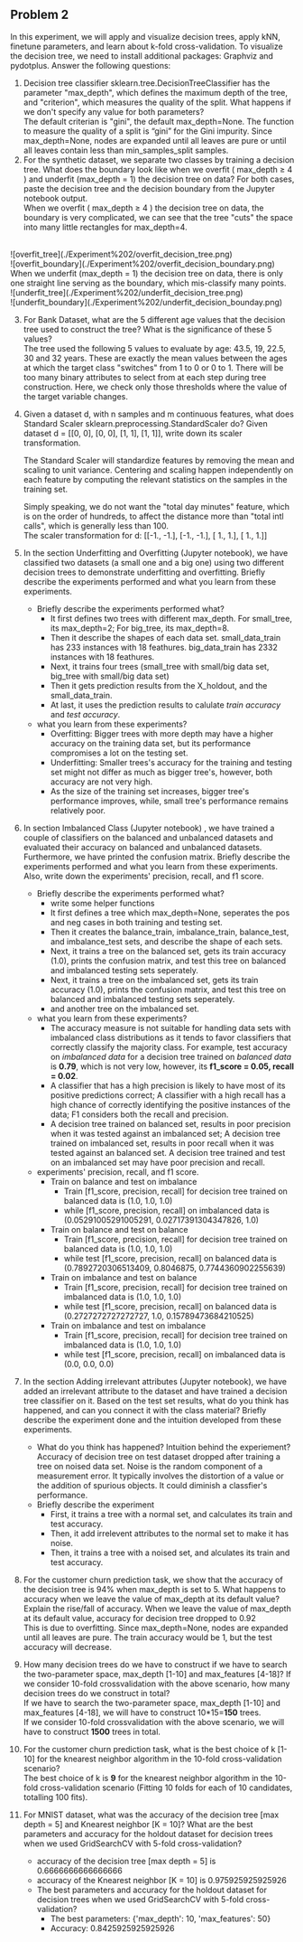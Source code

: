 ## Problem 2

In this experiment, we will apply and visualize decision trees, apply kNN, finetune parameters,
and learn about k-fold cross-validation. To visualize the decision tree, we need to install
additional packages: Graphviz and pydotplus.
Answer the following questions:
1. Decision tree classifier sklearn.tree.DecisionTreeClassifier has the parameter "max_depth",
which defines the maximum depth of the tree, and "criterion", which measures the quality of the split. What happens if we don't specify any value for both parameters? <br>
The default criterian is "gini", the default max_depth=None. The function to measure the quality of a split is “gini” for the Gini impurity. Since max_depth=None, nodes are expanded until all leaves are pure or until all leaves contain less than min_samples_split samples.
2. For the synthetic dataset, we separate two classes by training a decision tree. What does
the boundary look like when we overfit ( max_depth ≥ 4 ) and underfit (max_depth = 1)
the decision tree on data? For both cases, paste the decision tree and the decision
boundary from the Jupyter notebook output.<br>
When we overfit ( max_depth ≥ 4 ) the decision tree on data, the boundary is very complicated, we can see that the tree "cuts" the space into many little rectangles for max_depth=4.
<br>
![overfit_tree](./Experiment%202/overfit_decision_tree.png)
<br>
![overfit_boundary](./Experiment%202/overfit_decision_boundary.png)
<br>
When we underfit (max_depth = 1) the decision tree on data,
there is only one straight line serving as the boundary, which mis-classify many points.
<br>
![underfit_tree](./Experiment%202/underfit_decision_tree.png)
<br>
![underfit_boundary](./Experiment%202/underfit_decision_bounday.png)

3. For Bank Dataset, what are the 5 different age values that the decision tree used to
construct the tree? What is the significance of these 5 values? <br>
    The tree used the following 5 values to evaluate by age: 43.5, 19, 22.5, 30 and 32 years. These are exactly the mean values between the ages at which the target class "switches" from 1 to 0 or 0 to 1. There will be too many binary attributes to select from at each step during tree construction. Here, we check only those thresholds where the value of the target variable changes. 
4. Given a dataset d, with n samples and m continuous features, what does Standard Scaler
sklearn.preprocessing.StandardScaler do? Given dataset d = [[0, 0], [0, 0], [1, 1], [1, 1]],
write down its scaler transformation.

    The Standard Scaler will standardize features by removing the mean and scaling to unit variance. Centering and scaling happen independently on each feature by computing the relevant statistics on the samples in the training set. <br>

    Simply speaking, we do not want the "total day minutes" feature, which is on the order of hundreds, to affect the distance more than "total intl calls", which is generally less than 100.
    <br>
    The scaler transformation for d:
    [[-1., -1.],
    [-1., -1.],
        [ 1.,  1.],
        [ 1.,  1.]]

5. In the section Underfitting and Overfitting (Jupyter notebook), we have classified two
datasets (a small one and a big one) using two different decision trees to demonstrate
underfitting and overfitting. Briefly describe the experiments performed and what you
learn from these experiments.
    - Briefly describe the experiments performed what?
      - It first defines two trees with different max_depth. For small_tree, its max_depth=2; For big_tree, its max_depth=8. 
      - Then it describe the shapes of each data set. small_data_train has 233 instances with 18 feathures. big_data_train has 2332 instances with 18 feathures. 
      - Next, it trains four trees (small_tree with small/big data set, big_tree with small/big data set)
      - Then it gets prediction results from the X_holdout, and the small_data_train.
      - At last, it uses the prediction results to calulate *train accuracy* and *test accuracy*. 
    - what you learn from these experiments?
      - Overfitting: Bigger trees with more depth may have a higher accuracy on the training data set, but its performance compromises a lot on the testing set. 
      - Underfitting: Smaller trees's accuracy for the training and testing set might not differ as much as bigger tree's, however, both accuracy are not very high. 
      - As the size of the training set increases, bigger tree's performance improves, while, small tree's performance remains relatively poor. 
6. In section Imbalanced Class (Jupyter notebook) , we have trained a couple of classifiers
on the balanced and unbalanced datasets and evaluated their accuracy on balanced and
unbalanced datasets. Furthermore, we have printed the confusion matrix. Briefly describe
the experiments performed and what you learn from these experiments. Also, write down
the experiments' precision, recall, and f1 score.
    - Briefly describe the experiments performed what?
      - write some helper functions
      - It first defines a tree which max_depth=None, seperates the pos and neg cases in both training and testing set. 
      - Then it creates the balance_train, imbalance_train, balance_test, and imbalance_test sets, and describe the shape of each sets. 
      - Next, it trains a tree on the balanced set, gets its train accuracy (1.0), prints the confusion matrix, and test this tree on balanced and imbalanced testing sets seperately.
      - Next, it trains a tree on the imbalanced set, gets its train accuracy (1.0), prints the confusion matrix, and test this tree on balanced and imbalanced testing sets seperately.
      -  and another tree on the imbalanced set. 
    - what you learn from these experiments?
      - The accuracy measure is not suitable for handling data sets with imbalanced class distributions as it tends to favor classifiers that correctly classify the majority class. For example, test accuracy on *imbalanced data* for a decision tree trained on *balanced data* is **0.79**, which is not very low, however, its **f1_score = 0.05, recall = 0.02**.
      - A classifier that has a high precision is likely to have most of its positive predictions correct; A classifier with a high recall has a high chance of correctly identifying the positive instances of the data; F1 considers both the recall and precision. 
      - A decision tree trained on balanced set, results in poor precision when it was tested against an imbalanced set; A decision tree trained on imbalanced set, results in poor recall when it was tested against an balanced set. A decision tree trained and test on an imbalanced set may have poor precision and recall. 
    - experiments' precision, recall, and f1 score.
      - Train on balance and test on imbalance
        - Train [f1_score, precision, recall] for decision tree trained on balanced data is (1.0, 1.0, 1.0)
        - while [f1_score, precision, recall] on imbalanced data is (0.05291005291005291, 0.02717391304347826, 1.0)
      - Train on balance and test on balance
        - Train [f1_score, precision, recall] for decision tree trained on balanced data is (1.0, 1.0, 1.0)
        - while test [f1_score, precision, recall] on balanced data is (0.7892720306513409, 0.8046875, 0.7744360902255639)
      - Train on imbalance and test on balance
        - Train [f1_score, precision, recall] for decision tree trained on imbalanced data is (1.0, 1.0, 1.0)
        -  while test [f1_score, precision, recall] on balanced data is (0.2727272727272727, 1.0, 0.15789473684210525)
      - Train on imbalance and test on imbalance
        - Train [f1_score, precision, recall] for decision tree trained on imbalanced data is (1.0, 1.0, 1.0)
        - while test [f1_score, precision, recall] on imbalanced data is  (0.0, 0.0, 0.0)

7. In the section Adding irrelevant attributes (Jupyter notebook), we have added an
irrelevant attribute to the dataset and have trained a decision tree classifier on it. Based on the test set results, what do you think has happened, and can you connect it with the class material? Briefly describe the experiment done and the intuition developed from these experiments.
    - What do you think has happened? Intuition behind the experiement?
     Accuracy of decision tree on test dataset dropped after training a tree on noised data set. Noise is the random component of a measurement error. It typically involves the distortion of a value or the addition of spurious objects. It could diminish a classfier's performance. 
    - Briefly describe the experiment
      - First, it trains a tree with a normal set, and calculates its train and test accuracy. 
      - Then, it add irrelevent attributes to the normal set to make it has noise.
      - Then, it trains a tree with a noised set, and alculates its train and test accuracy. 
  
8. For the customer churn prediction task, we show that the accuracy of the decision tree is 94% when max_depth is set to 5. What happens to accuracy when we leave the value of max_depth at its default value? Explain the rise/fall of accuracy.
   When we leave the value of max_depth at its default value, accuracy for decision tree dropped to 0.92 <br>
   This is due to overfitting. Since max_depth=None, nodes are expanded until all leaves are pure. The train accuracy would be 1, but the test accuracy will decrease. 
9.  How many decision trees do we have to construct if we have to search the two-parameter space, max_depth [1-10] and max_features [4-18]? If we consider 10-fold crossvalidation with the above scenario, how many decision trees do we construct in total? <br>
If we have to search the two-parameter space, max_depth [1-10] and max_features [4-18], we will have to construct 10*15=**150** trees. <br>
If we consider 10-fold crossvalidation with the above scenario, we will have to construct **1500** trees in total. 
10.  For the customer churn prediction task, what is the best choice of k [1-10] for the knearest neighbor algorithm in the 10-fold cross-validation scenario? <br>
The best choice of k is **9** for the knearest neighbor algorithm in the 10-fold cross-validation scenario (Fitting 10 folds for each of 10 candidates, totalling 100 fits). 
12. For MNIST dataset, what was the accuracy of the decision tree [max depth = 5] and Knearest neighbor [K = 10]? What are the best parameters and accuracy for the holdout
dataset for decision trees when we used GridSearchCV with 5-fold cross-validation?<br>
    - accuracy of the decision tree [max depth = 5] is 0.6666666666666666 
    - accuracy of the Knearest neighbor [K = 10] is 0.975925925925926
    - The best parameters and accuracy for the holdout
    dataset for decision trees when we used GridSearchCV with 5-fold cross-validation?
       - The best parameters: {'max_depth': 10, 'max_features': 50}
       - Accuracy: 0.8425925925925926
